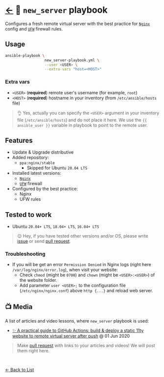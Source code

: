 # [←](https://github.com/truewebartisans/useful-playbooks) 📖 `new_server` playbook

Configures a fresh remote virtual server with the best practice for [`Nginx`](https://nginx.org/en/) config and [`UFW`](https://help.ubuntu.com/community/UFW) firewall rules.

## Usage

```bash
ansible-playbook \
                  new_server-playbook.yml \
                  --user <USER> \
                  --extra-vars "host=<HOST>"
```

### Extra vars

- `<USER>` (**required**) remote user's username (for example, `root`)
- `<HOST>` (**required**) hostname in your inventory (from `/etc/ansible/hosts` file)

> 👌 Yes, actually you can specify the `<USER>` argument in your inventory file (`/etc/ansible/hosts`) and do not place it here. We use the `{{ ansible_user }}` variable in playbook to point to the remote user.

## Features

- Update & Upgrade distributive
- Added repository:
  - `ppa:nginx/stable`
    - Skipped for Ubuntu `20.04 LTS`
- Installed latest versions:
  - [`Nginx`](https://nginx.org/)
  - [`UFW`](https://help.ubuntu.com/community/UFW) firewall
- Configured by the best practice:
  - Nginx
  - UFW rules

## Tested to work

- Ubuntu `20.04+ LTS`, `18.04+ LTS`, `16.04+ LTS`

> 😉 Hey, if you have tested other versions and/or OS, please write [issue](https://github.com/truewebartisans/useful-playbooks/issues/new) or send [pull request](https://github.com/truewebartisans/useful-playbooks/pulls).

### Troubleshooting

- If you will be get an error `Permission Denied` in Nginx logs (right here `/var/log/nginx/error.log`), when visit your website:
  - Check `chmod` (might be `0700`) and `chown` (might be `<USER>:<USER>`) of the website folder.
  - Add parameter `user <USER>;` to the configuration file (`/etc/nginx/nginx.conf`) above `http {...}` and reload web server.

## 📺 Media

A list of articles and video lessons, where `new_server` playbook is used:

- [✨ A practical guide to GitHub Actions: build & deploy a static 11ty website to remote virtual server after push](https://dev.to/koddr/automate-that-a-practical-guide-to-github-actions-build-deploy-a-static-11ty-website-to-remote-virtual-server-after-push-d19) @ 01 Jun 2020

> Make [pull request](https://github.com/truewebartisans/useful-playbooks/pulls) with links to your articles and videos! We will post them right here.

<br/>

[← Back to List](https://github.com/truewebartisans/useful-playbooks#-available-playbooks)
